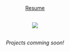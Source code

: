 <!--![BalinDavenport]() -->

<p align="center">
<!-- Introduction here -->
<br><br>
  <a href=https://docs.google.com/document/d/e/2PACX-1vTbInjuj9QxdKPHXVkTN8HzKXFIpyEpYD0-Hn9ZXxGHX1QGlpebn2QuWlDow4ZPwHiwDZPmwsWjSv8_/pub>Resume</a>
<br>
  <a href=""></a>
  <a href=""></a>
<br>

<p align="center">
  <a href="https://twitter.com/BalinDavenport"><img src="https://img.shields.io/twitter/follow/BalinDavenport?style=social"/></a>

<br>
<br>

<p align="center">
 <i>Projects comming soon!</i>
<p  align="center">
</p>

